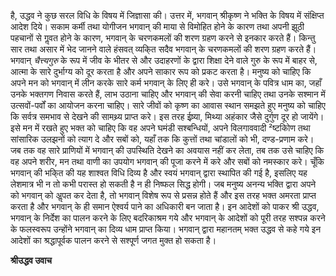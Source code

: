है, उद्धव ने कुछ सरल विधि के विषय में जिज्ञासा की। उत्तर में, भगवान् श्रीकृष्ण ने भक्ति के विषय में संक्षिप्त आदेश दिये। सकाम कर्मी तथा योगीजन भगवान् की माया से विमोहित होने के कारण तथा अपनी झूठी पहचानों से गॢवत होने के कारण, भगवान् के चरणकमलों की शरण ग्रहण करने से इनकार करते हैं। किन्तु सार तथा असार में भेद जानने वाले हंसवत् व्यकि्त सदैव भगवान् के चरणकमलों की शरण ग्रहण करते हैं। भगवान् *चैत्त्यगुरु* के रूप में जीव के भीतर से और उदाहरणों के द्वारा शिक्षा देने वाले गुरु के रूप में बाहर से, आत्मा के सारे दुर्भाग्य को दूर करता है और अपने साकार रूप को प्रकट करता है। मनुष्य को चाहिए कि अपने मन को भगवान् में लीन करके सारे कर्म भगवान् के लिए ही करे। उसे भगवान् के पवित्र धाम का, जहाँ उनके भक्तगण निवास करते हैं, लाभ उठाना चाहिए और भगवान् की सेवा करनी चाहिए तथा उनके सश्मान में उत्सवों-पर्वों का आयोजन करना चाहिए। सारे जीवों को कृष्ण का आवास स्थान समझते हुए मनुष्य को चाहिए कि सर्वत्र समभाव से देखने की सामथ्र्य प्राप्त करे। इस तरह ईष्र्या, मिथ्या अहंकार जैसे दुर्गुण दूर हो जायेंगे। इसे मन में रखते हुए भक्त को चाहिए कि वह अपने घमंडी सश्बन्धियों, अपने विलगाववादी ²ष्टकिोण तथा सांसारिक उलझनों को त्याग दे और सबों को, यहाँ तक कि कुत्तों तथा चांडालों को भी, दण्ड-प्रणाम करे। जब तक वह सारे प्राणियों में भगवान् की उपस्थिति देखने का अवयास नहीं कर लेता, तब तक उसे चाहिए कि वह अपने शरीर, मन तथा वाणी का उपयोग भगवान् की पूजा करने में करे और सबों को नमस्कार करे। चूँकि भगवान् की भकि्त की यह शाश्वत विधि दिव्य है और स्वयं भगवान् द्वारा स्थापित की गई है, इसलिए यह लेशमात्र भी न तो कभी परास्त हो सकती है न ही निष्फल सिद्ध होगी। जब मनुष्य अनन्य भक्ति द्वारा अपने को भगवान् को अॢपत कर देता है, तो भगवान् विशेष रूप से प्रसन्न होते हैं और इस तरह भक्त अमरता प्राप्त करता है और भगवान् के ही समान ऐश्वर्य पाने का अधिकारी बन जाता है। इन आदेशों को पाकर श्री उद्धव, भगवान् के निर्देश का पालन करने के लिए बदरिकाश्रम गये और भगवान् के आदेशों को पूरी तरह सश्पन्न करने के फलस्वरूप उन्होंने भगवान् का दिव्य धाम प्राप्त किया। भगवान् द्वारा महानतम् भक्त उद्धव से कहे गये इन आदेशों का श्रद्धापूर्वक पालन करने से सश्पूर्ण जगत मुक्त हो सकता है।  

**श्रीउद्धव उवाच** 